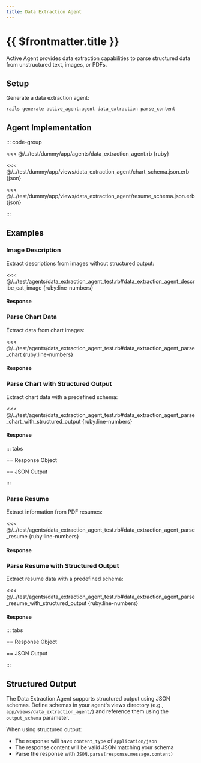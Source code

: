 ```yaml
---
title: Data Extraction Agent
---
```

# {{ $frontmatter.title }}

Active Agent provides data extraction capabilities to parse structured data from unstructured text, images, or PDFs.

## Setup

Generate a data extraction agent:

```bash
rails generate active_agent:agent data_extraction parse_content
```

## Agent Implementation

::: code-group

<<< @/../test/dummy/app/agents/data_extraction_agent.rb {ruby}

<<< @/../test/dummy/app/views/data_extraction_agent/chart_schema.json.erb {json}

<<< @/../test/dummy/app/views/data_extraction_agent/resume_schema.json.erb {json}

:::

## Examples

### Image Description

Extract descriptions from images without structured output:

<<< @/../test/agents/data_extraction_agent_test.rb#data_extraction_agent_describe_cat_image {ruby:line-numbers}

#### Response

<!-- @include: @/parts/examples/test-describe-cat-image-creates-a-multimodal-prompt-with-image-and-text-content-test-describe-cat-image-creates-a-multimodal-prompt-with-image-and-text-content.md -->

### Parse Chart Data

Extract data from chart images:

<<< @/../test/agents/data_extraction_agent_test.rb#data_extraction_agent_parse_chart {ruby:line-numbers}

#### Response

<!-- @include: @/parts/examples/test-parse-chart-content-from-image-data-test-parse-chart-content-from-image-data.md -->

### Parse Chart with Structured Output

Extract chart data with a predefined schema:

<<< @/../test/agents/data_extraction_agent_test.rb#data_extraction_agent_parse_chart_with_structured_output {ruby:line-numbers}

#### Response

::: tabs

== Response Object

<!-- @include: @/parts/examples/test-parse-chart-content-from-image-data-with-structured-output-schema-test-parse-chart-content-from-image-data-with-structured-output-schema.md -->

== JSON Output

<!-- @include: @/parts/examples/test-parse-chart-content-from-image-data-with-structured-output-schema-parse-chart-json-response.md -->

:::

### Parse Resume

Extract information from PDF resumes:

<<< @/../test/agents/data_extraction_agent_test.rb#data_extraction_agent_parse_resume {ruby:line-numbers}

#### Response

<!-- @include: @/parts/examples/test-parse-resume-creates-a-multimodal-prompt-with-file-data-test-parse-resume-creates-a-multimodal-prompt-with-file-data.md -->

### Parse Resume with Structured Output

Extract resume data with a predefined schema:

<<< @/../test/agents/data_extraction_agent_test.rb#data_extraction_agent_parse_resume_with_structured_output {ruby:line-numbers}

#### Response

::: tabs

== Response Object

<!-- @include: @/parts/examples/test-parse-resume-creates-a-multimodal-prompt-with-file-data-with-structured-output-schema-test-parse-resume-creates-a-multimodal-prompt-with-file-data-with-structured-output-schema.md -->

== JSON Output

<!-- @include: @/parts/examples/test-parse-resume-creates-a-multimodal-prompt-with-file-data-with-structured-output-schema-parse-resume-json-response.md -->

:::

## Structured Output

The Data Extraction Agent supports structured output using JSON schemas. Define schemas in your agent's views directory (e.g., `app/views/data_extraction_agent/`) and reference them using the `output_schema` parameter.

When using structured output:
- The response will have `content_type` of `application/json`
- The response content will be valid JSON matching your schema
- Parse the response with `JSON.parse(response.message.content)`